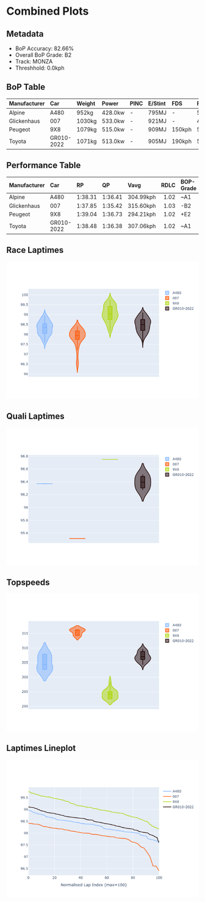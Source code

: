 # Combined Plots

## Metadata

- BoP Accuracy: 82.66%
- Overall BoP Grade: B2
- Track: MONZA
- Threshhold: 0.0kph

## BoP Table
| Manufacturer   | Car        | Weight   | Power   | PINC   | E/Stint   | FDS    | RDP    | QDP     | TDP   |
|:---------------|:-----------|:---------|:--------|:-------|:----------|:-------|:-------|:--------|:------|
| Alpine         | A480       | 952kg    | 428.0kw | -      | 795MJ     | -      | 54.64% | 50.00%  | 2.97% |
| Glickenhaus    | 007        | 1030kg   | 533.0kw | -      | 921MJ     | -      | 45.83% | 33.33%  | 5.66% |
| Peugeot        | 9X8        | 1079kg   | 515.0kw | -      | 909MJ     | 150kph | 56.28% | 100.00% | 6.67% |
| Toyota         | GR010-2022 | 1071kg   | 513.0kw | -      | 905MJ     | 190kph | 55.18% | 100.00% | 5.72% |

## Performance Table
| Manufacturer   | Car        | RP      | QP      | Vavg      |   RDLC | BOP-Grade   | Match   |
|:---------------|:-----------|:--------|:--------|:----------|-------:|:------------|:--------|
| Alpine         | A480       | 1:38.31 | 1:36.41 | 304.99kph |   1.02 | ~A1         | 100.00% |
| Glickenhaus    | 007        | 1:37.85 | 1:35.42 | 315.60kph |   1.03 | -B2         | 84.09%  |
| Peugeot        | 9X8        | 1:39.04 | 1:36.73 | 294.21kph |   1.02 | +E2         | 51.24%  |
| Toyota         | GR010-2022 | 1:38.48 | 1:36.38 | 307.06kph |   1.02 | ~A1         | 95.31%  |

## Race Laptimes
![Race Laptimes](images/race_violin.png)

## Quali Laptimes
![Quali Laptimes](images/quali_violin.png)

## Topspeeds
![Topspeeds](images/topspeed_violin.png)

## Laptimes Lineplot
![Laptimes Lineplot](images/laptime_line.png)

